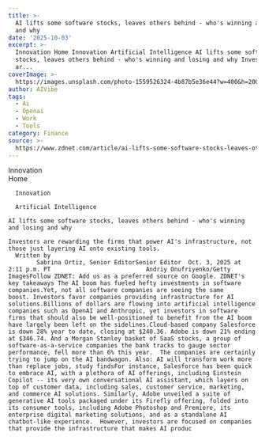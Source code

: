```yaml
---
title: >-
  AI lifts some software stocks, leaves others behind - who's winning and losing
  and why
date: '2025-10-03'
excerpt: >-
  Innovation Home Innovation Artificial Intelligence AI lifts some software
  stocks, leaves others behind - who's winning and losing and why Investors
  ar...
coverImage: >-
  https://images.unsplash.com/photo-1559526324-4b87b5e36e44?w=400&h=200&fit=crop&auto=format
author: AIVibe
tags:
  - Ai
  - Openai
  - Work
  - Tools
category: Finance
source: >-
  https://www.zdnet.com/article/ai-lifts-some-software-stocks-leaves-others-behind-whos-winning-and-losing-and-why/
---
```

Innovation      
      Home
    
      Innovation
    
      Artificial Intelligence
       
    AI lifts some software stocks, leaves others behind - who's winning and losing and why
     
    Investors are rewarding the firms that power AI's infrastructure, not those just layering AI onto existing tools.
      Written by 
            Sabrina Ortiz, Senior EditorSenior Editor  Oct. 3, 2025 at 2:11 p.m. PT                           Andriy Onufriyenko/Getty ImagesFollow ZDNET: Add us as a preferred source on Google. ZDNET's key takeaways The AI boom has fueled hefty investments in software companies.Yet, not all software companies are seeing the same boost. Investors favor companies providing infrastructure for AI solutions.Billions of dollars are flowing into artificial intelligence companies such as OpenAI and Anthropic, yet investors in software firms that should also be well-positioned to benefit from the AI boom have largely been left on the sidelines.Cloud-based company Salesforce is down 28% year to date, closing at $240.36. Adobe is down 21% ending at $346.74. And a Morgan Stanley basket of SaaS stocks, a group of software-as-a-service companies the bank tracks to gauge sector performance, fell more than 6% this year.  The companies are certainly trying to jump on the AI bandwagon. Also: AI will transform work more than replace jobs, study findsFor instance, Salesforce has been quick to embrace AI, with a plethora of AI offerings, including Einstein Copilot -- its very own conversational AI assistant, which layers on top of customer data, including sales, customer service, marketing, and commerce AI solutions. Similarly, Adobe unveiled a suite of generative AI tools packaged under its Firefly offering, folded into its consumer tools, including Adobe Photoshop and Premiere, its enterprise digital marketing solutions, and as a standalone AI chatbot-like experience.  However, investors are focused on companies that provide the infrastructure that makes AI produc
